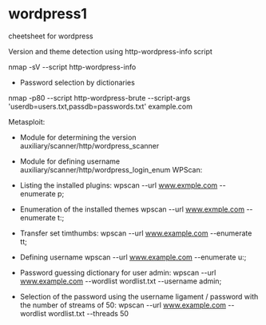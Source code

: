 # wordpress1
cheetsheet for wordpress

Version and theme detection using http-wordpress-info script

nmap -sV --script http-wordpress-info

* Password selection by dictionaries

nmap -p80 --script http-wordpress-brute --script-args 'userdb=users.txt,passdb=passwords.txt' example.com

Metasploit:
* Module for determining the version
auxiliary/scanner/http/wordpress_scanner

* Module for defining username
auxiliary/scanner/http/wordpress_login_enum
WPScan:

* Listing the installed plugins:
wpscan --url www.exmple.com --enumerate p;

* Enumeration of the installed themes
wpscan --url www.exmple.com --enumerate t:;

* Transfer set timthumbs:
wpscan --url www.example.com --enumerate tt;

* Defining username
wpscan --url www.example.com --enumerate u:;

* Password guessing dictionary for user admin:
wpscan --url www.example.com --wordlist wordlist.txt --username admin;

* Selection of the password using the username ligament / password with the number of streams of 50:
wpscan --url www.example.com --wordlist wordlist.txt --threads 50
